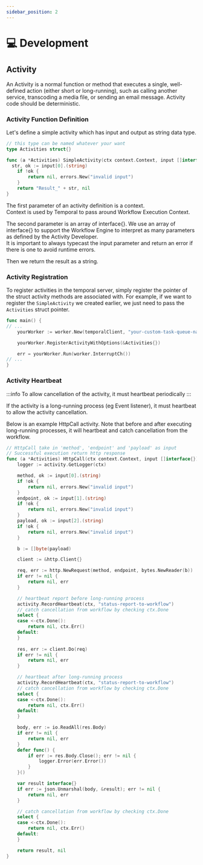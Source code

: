 ```yaml
---
sidebar_position: 2
---
```


# 💻 Development

## Activity

An Activity is a normal function or method that executes a single, well-defined action (either short or long-running), such as calling another service, transcoding a media file, or sending an email message. Activity code should be deterministic.

### Activity Function Definition

Let's define a simple activity which has input and output as string data type.

```go
// this type can be named whatever your want
type Activities struct{}

func (a *Activities) SimpleActivity(ctx context.Context, input []interface{}) (string, error) {
  str, ok := input[0].(string)
	if !ok {
		return nil, errors.New("invalid input")
	}
	return "Result_" + str, nil
}
```

The first parameter of an activity definition is a context.  
Context is used by Temporal to pass around Workflow Execution Context.

The second parameter is an array of interface{}.
We use an array of interface{} to support the Workflow Engine to interpret as many parameters as defined by the Activity Developer.  
It is important to always typecast the input parameter and return an error if there is one to avoid runtime errors.

Then we return the result as a string.

### Activity Registration

To register activities in the temporal server, simply register the pointer of the struct activity methods are associated with.
For example, if we want to register the `SimpleActivity` we created earlier, we just need to pass the `Activities` struct pointer.

```go
func main() {
// ...
    yourWorker := worker.New(temporalClient, "your-custom-task-queue-name", worker.Options{})

    yourWorker.RegisterActivityWithOptions(&Activities{})

    err = yourWorker.Run(worker.InterruptCh())
// ...
}
```

### Activity Heartbeat

:::info
To allow cancellation of the activity, it must heartbeat periodically
:::

If the activity is a long-running process (eg Event listener), it must heartbeat to allow the activity cancellation.

Below is an example HttpCall activity. Note that before and after executing long-running processes, it will heartbeat and catch cancellation from the workflow.
```go
// HttpCall take in 'method', 'endpoint' and 'payload' as input
// Successful execution return http response
func (a *Activities) HttpCall(ctx context.Context, input []interface{}) (interface{}, error) {
	logger := activity.GetLogger(ctx)

	method, ok := input[0].(string)
	if !ok {
		return nil, errors.New("invalid input")
	}
	endpoint, ok := input[1].(string)
	if !ok {
		return nil, errors.New("invalid input")
	}
	payload, ok := input[2].(string)
	if !ok {
		return nil, errors.New("invalid input")
	}

	b := []byte(payload)

	client := &http.Client{}

	req, err := http.NewRequest(method, endpoint, bytes.NewReader(b))
	if err != nil {
		return nil, err
	}

	// heartbeat report before long-running process
	activity.RecordHeartbeat(ctx, "status-report-to-workflow")
    // catch cancellation from workflow by checking ctx.Done
	select {
	case <-ctx.Done():
	    return nil, ctx.Err()
	default:
	}
	
	res, err := client.Do(req)
	if err != nil {
		return nil, err
	}

	// heartbeat after long-running process
	activity.RecordHeartbeat(ctx, "status-report-to-workflow")
    // catch cancellation from workflow by checking ctx.Done
	select {
	case <-ctx.Done():
		return nil, ctx.Err()
	default:
	}

	body, err := io.ReadAll(res.Body)
	if err != nil {
		return nil, err
	}
	defer func() {
		if err := res.Body.Close(); err != nil {
			logger.Error(err.Error())
		}
	}()

	var result interface{}
	if err := json.Unmarshal(body, &result); err != nil {
		return nil, err
	}

	// catch cancellation from workflow by checking ctx.Done
	select {
	case <-ctx.Done():
		return nil, ctx.Err()
	default:
	}

	return result, nil
}
```

